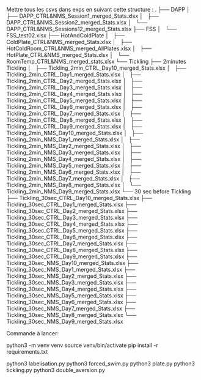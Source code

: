 Mettre tous les csvs dans exps en suivant cette structure :
.
├── DAPP
│   ├── DAPP_CTRL&NMS_Session1_merged_Stats.xlsx
│   ├── DAPP_CTRL&NMS_Session2_merged_Stats.xlsx
│   └── DAPP_CTRL&NMS_Sessions12_merged_Stats.xlsx
├── FSS
│   └── FSS_test02.xlsx
├── HotAndColdPlate
│   ├── ColdPlate_CTRL&NMS_merged_Stats.xlsx
│   ├── HotColdRoom_CTRL&NMS_merged_AllPlates.xlsx
│   ├── HotPlate_CTRL&NMS_merged_Stats.xlsx
│   └── RoomTemp_CTRL&NMS_merged_stats.xlsx
└── Tickling
    ├── 2minutes Tickling
    │   ├── Tickling_2min_CTRL_Day10_merged_Stats.xlsx
    │   ├── Tickling_2min_CTRL_Day1_merged_Stats.xlsx
    │   ├── Tickling_2min_CTRL_Day2_merged_Stats.xlsx
    │   ├── Tickling_2min_CTRL_Day3_merged_Stats.xlsx
    │   ├── Tickling_2min_CTRL_Day4_merged_Stats.xlsx
    │   ├── Tickling_2min_CTRL_Day5_merged_Stats.xlsx
    │   ├── Tickling_2min_CTRL_Day6_merged_Stats.xlsx
    │   ├── Tickling_2min_CTRL_Day7_merged_Stats.xlsx
    │   ├── Tickling_2min_CTRL_Day8_merged_Stats.xlsx
    │   ├── Tickling_2min_CTRL_Day9_merged_Stats.xlsx
    │   ├── Tickling_2min_NMS_Day10_merged_Stats.xlsx
    │   ├── Tickling_2min_NMS_Day1_merged_Stats.xlsx
    │   ├── Tickling_2min_NMS_Day2_merged_Stats.xlsx
    │   ├── Tickling_2min_NMS_Day3_merged_Stats.xlsx
    │   ├── Tickling_2min_NMS_Day4_merged_Stats.xlsx
    │   ├── Tickling_2min_NMS_Day5_merged_Stats.xlsx
    │   ├── Tickling_2min_NMS_Day6_merged_Stats.xlsx
    │   ├── Tickling_2min_NMS_Day7_merged_Stats.xlsx
    │   ├── Tickling_2min_NMS_Day8_merged_Stats.xlsx
    │   └── Tickling_2min_NMS_Day9_merged_Stats.xlsx
    └── 30 sec before Tickling
        ├── Tickling_30sec_CTRL_Day10_merged_Stats.xlsx
        ├── Tickling_30sec_CTRL_Day1_merged_Stats.xlsx
        ├── Tickling_30sec_CTRL_Day2_merged_Stats.xlsx
        ├── Tickling_30sec_CTRL_Day3_merged_Stats.xlsx
        ├── Tickling_30sec_CTRL_Day4_merged_Stats.xlsx
        ├── Tickling_30sec_CTRL_Day5_merged_Stats.xlsx
        ├── Tickling_30sec_CTRL_Day6_merged_Stats.xlsx
        ├── Tickling_30sec_CTRL_Day7_merged_Stats.xlsx
        ├── Tickling_30sec_CTRL_Day8_merged_Stats.xlsx
        ├── Tickling_30sec_CTRL_Day9_merged_Stats.xlsx
        ├── Tickling_30sec_NMS_Day10_merged_Stats.xlsx
        ├── Tickling_30sec_NMS_Day1_merged_Stats.xlsx
        ├── Tickling_30sec_NMS_Day2_merged_Stats.xlsx
        ├── Tickling_30sec_NMS_Day3_merged_Stats.xlsx
        ├── Tickling_30sec_NMS_Day4_merged_Stats.xlsx
        ├── Tickling_30sec_NMS_Day5_merged_Stats.xlsx
        ├── Tickling_30sec_NMS_Day6_merged_Stats.xlsx
        ├── Tickling_30sec_NMS_Day7_merged_Stats.xlsx
        ├── Tickling_30sec_NMS_Day8_merged_Stats.xlsx
        └── Tickling_30sec_NMS_Day9_merged_Stats.xlsx

Commande à lancer:

python3 -m venv venv
source venv/bin/activate
pip install -r requirements.txt

python3 labelisation.py
python3 forced_swim.py
python3 plate.py
python3 tickling.py
python3 double_aversion.py